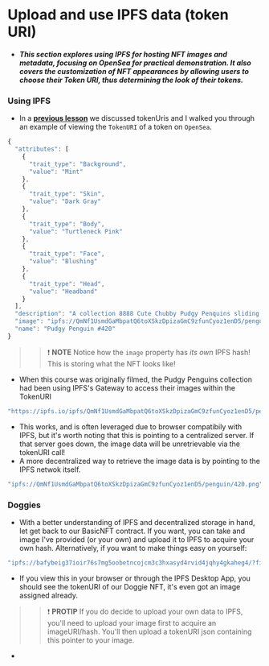 # Upload and use IPFS data (token URI)
- ***This section explores using IPFS for hosting NFT images and metadata, focusing on OpenSea for practical demonstration. It also covers the customization of NFT appearances by allowing users to choose their Token URI, thus determining the look of their tokens.***

### Using IPFS
- In a **[previous lesson](https://updraft.cyfrin.io/courses/advanced-foundry/how-to-create-an-NFT-collection/foundry-setup)** we discussed tokenUris and I walked you through an example of viewing the `TokenURI` of a token on `OpenSea`.

```js
{
  "attributes": [
    {
      "trait_type": "Background",
      "value": "Mint"
    },
    {
      "trait_type": "Skin",
      "value": "Dark Gray"
    },
    {
      "trait_type": "Body",
      "value": "Turtleneck Pink"
    },
    {
      "trait_type": "Face",
      "value": "Blushing"
    },
    {
      "trait_type": "Head",
      "value": "Headband"
    }
  ],
  "description": "A collection 8888 Cute Chubby Pudgy Penquins sliding around on the freezing ETH blockchain.",
  "image": "ipfs://QmNf1UsmdGaMbpatQ6toXSkzDpizaGmC9zfunCyoz1enD5/penguin/420.png",
  "name": "Pudgy Penguin #420"
}
```

>> ❗ **NOTE** Notice how the `image` property has _its own_ IPFS hash! This is storing what the NFT looks like!

- When this course was originally filmed, the Pudgy Penguins collection had been using IPFS's Gateway to access their images within the TokenURI

```js
"https://ipfs.io/ipfs/QmNf1UsmdGaMbpatQ6toXSkzDpizaGmC9zfunCyoz1enD5/penguin/420.png";
```

- This works, and is often leveraged due to browser compatibily with IPFS, but it's worth noting that this is pointing to a centralized server. If that server goes down, the image data will be unretrievable via the tokenURI call!
- A more decentralized way to retrieve the image data is by pointing to the IPFS netwok itself.

```js
"ipfs://QmNf1UsmdGaMbpatQ6toXSkzDpizaGmC9zfunCyoz1enD5/penguin/420.png";
```

### Doggies
- With a better understanding of IPFS and decentralized storage in hand, let get back to our BasicNFT contract. If you want, you can take and image I've provided (or your own) and upload it to IPFS to acquire your own hash. Alternatively, if you want to make things easy on yourself:

```js
"ipfs://bafybeig37ioir76s7mg5oobetncojcm3c3hxasyd4rvid4jqhy4gkaheg4/?filename=0-PUG.json";
```

- If you view this in your browser or through the IPFS Desktop App, you should see the tokenURI of our Doggie NFT, it's even got an image assigned already.

>> ❗ **PROTIP** If you do decide to upload your own data to IPFS, you'll need to upload your image first to acquire an imageURI/hash. You'll then upload a tokenURI json containing this pointer to your image.

- 